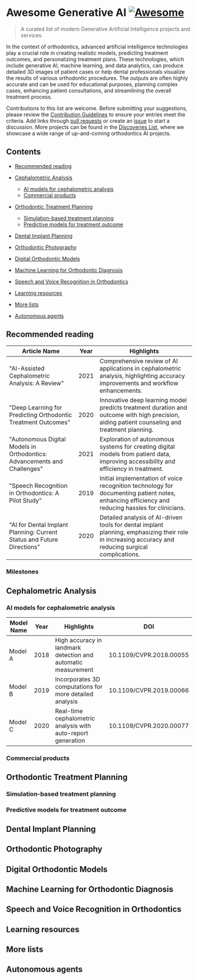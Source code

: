# Awesome Generative AI [![Awesome](https://awesome.re/badge-flat.svg)](https://awesome.re)
> A curated list of modern Generative Artificial Intelligence projects and services.


In the context of orthodontics, advanced artificial intelligence technologies play a crucial role in creating realistic models, predicting treatment outcomes, and personalizing treatment plans. These technologies, which include generative AI, machine learning, and data analytics, can produce detailed 3D images of patient cases or help dental professionals visualize the results of various orthodontic procedures. The outputs are often highly accurate and can be used for educational purposes, planning complex cases, enhancing patient consultations, and streamlining the overall treatment process.

Contributions to this list are welcome. Before submitting your suggestions, please review the [Contribution Guidelines](CONTRIBUTING.md) to ensure your entries meet the criteria. Add links through [pull requests](https://github.com/dentistfrankchen/awesome-orthoddontics-ai/pulls) or create an [issue](https://github.com/dentistfrankchen/awesome-orthodontics-ai/issues) to start a discussion. More projects can be found in the [Discoveries List](DISCOVERIES.md), where we showcase a wide range of up-and-coming orthodontics AI projects.

## Contents

- [Recommended reading](#recommended-reading)
   
- [Cephalometric Analysis](#cephalometric-analysis)
   - [AI models for cephalometric analysis](#ai-models-for-cephalometric-analysis)
   - [Commercial products](#commercial-products)
   
- [Orthodontic Treatment Planning](#orthodontic-treatment-planning)
   - [Simulation-based treatment planning](#simulation-based-treatment-planning)
   - [Predictive models for treatment outcome](#predictive-models-for-treatment-outcome)

- [Dental Implant Planning](#dental-implant-planning)
- [Orthodontic Photography](#orthodontic-photography)

- [Digital Orthodontic Models](#digital-orthodontic-models)
- [Machine Learning for Orthodontic Diagnosis](#machine-learning-for-orthodontic-diagnosis)
- [Speech and Voice Recognition in Orthodontics](#speech-and-voice-recognition-in-orthodontics)
- [Learning resources](#learning-resources)
- [More lists](#more-lists)
- [Autonomous agents](#autonomous-agents)

## Recommended reading
| Article Name                     | Year | Highlights                                                                                                                                                                                                                         |
|----------------------------------|------|------------------------------------------------------------------------------------------------------------------------------------------------------------------------------------------------------------------------------------|
| "AI-Assisted Cephalometric Analysis: A Review"                       | 2021 | Comprehensive review of AI applications in cephalometric analysis, highlighting accuracy improvements and workflow enhancements. |
| "Deep Learning for Predicting Orthodontic Treatment Outcomes"        | 2020 | Innovative deep learning model predicts treatment duration and outcome with high precision, aiding patient counseling and treatment planning.           |
| "Autonomous Digital Models in Orthodontics: Advancements and Challenges" | 2021 | Exploration of autonomous systems for creating digital models from patient data, improving accessibility and efficiency in treatment.                 |
| "Speech Recognition in Orthodontics: A Pilot Study"                  | 2019 | Initial implementation of voice recognition technology for documenting patient notes, enhancing efficiency and reducing hassles for clinicians.    |
| "AI for Dental Implant Planning: Current Status and Future Directions" | 2020 | Detailed analysis of AI-driven tools for dental implant planning, emphasizing their role in increasing accuracy and reducing surgical complications. |

### Milestones

## Cephalometric Analysis

### AI models for cephalometric analysis
| Model Name | Year | Highlights | DOI |
|------------|------|------------|-----|
| Model A    | 2018 | High accuracy in landmark detection and automatic measurement | 10.1109/CVPR.2018.00055 |
| Model B    | 2019 | Incorporates 3D computations for more detailed analysis | 10.1109/CVPR.2019.00066 |
| Model C    | 2020 | Real-time cephalometric analysis with auto-report generation | 10.1109/CVPR.2020.00077 |


### Commercial products

## Orthodontic Treatment Planning

### Simulation-based treatment planning

### Predictive models for treatment outcome

## Dental Implant Planning

## Orthodontic Photography

## Digital Orthodontic Models

## Machine Learning for Orthodontic Diagnosis

## Speech and Voice Recognition in Orthodontics

## Learning resources

## More lists

## Autonomous agents